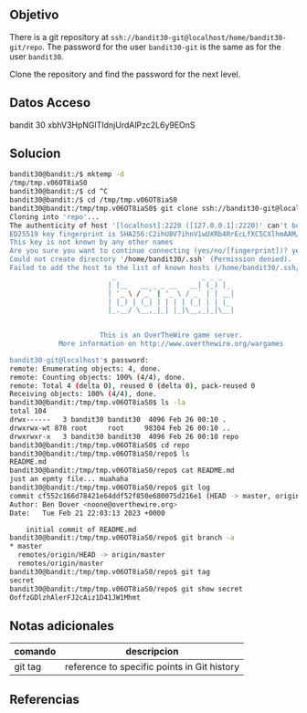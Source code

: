 
## Objetivo
There is a git repository at `ssh://bandit30-git@localhost/home/bandit30-git/repo`. The password for the user `bandit30-git` is the same as for the user `bandit30`.

Clone the repository and find the password for the next level.
## Datos Acceso
bandit 30
xbhV3HpNGlTIdnjUrdAlPzc2L6y9EOnS

## Solucion
```bash
bandit30@bandit:/$ mktemp -d
/tmp/tmp.v06OT8iaS0
bandit30@bandit:/$ cd ^C
bandit30@bandit:/$ cd /tmp/tmp.v06OT8iaS0
bandit30@bandit:/tmp/tmp.v06OT8iaS0$ git clone ssh://bandit30-git@localhost:2220/home/bandit30-git/repo
Cloning into 'repo'...
The authenticity of host '[localhost]:2220 ([127.0.0.1]:2220)' can't be established.
ED25519 key fingerprint is SHA256:C2ihUBV7ihnV1wUXRb4RrEcLfXC5CXlhmAAM/urerLY.
This key is not known by any other names
Are you sure you want to continue connecting (yes/no/[fingerprint])? yes
Could not create directory '/home/bandit30/.ssh' (Permission denied).
Failed to add the host to the list of known hosts (/home/bandit30/.ssh/known_hosts).
                         _                     _ _ _   
                        | |__   __ _ _ __   __| (_) |_ 
                        | '_ \ / _` | '_ \ / _` | | __|
                        | |_) | (_| | | | | (_| | | |_ 
                        |_.__/ \__,_|_| |_|\__,_|_|\__|
                                                       

                      This is an OverTheWire game server. 
            More information on http://www.overthewire.org/wargames

bandit30-git@localhost's password: 
remote: Enumerating objects: 4, done.
remote: Counting objects: 100% (4/4), done.
remote: Total 4 (delta 0), reused 0 (delta 0), pack-reused 0
Receiving objects: 100% (4/4), done.
bandit30@bandit:/tmp/tmp.v06OT8iaS0$ ls -la
total 104
drwx------   3 bandit30 bandit30  4096 Feb 26 00:10 .
drwxrwx-wt 878 root     root     98304 Feb 26 00:10 ..
drwxrwxr-x   3 bandit30 bandit30  4096 Feb 26 00:10 repo
bandit30@bandit:/tmp/tmp.v06OT8iaS0$ cd repo
bandit30@bandit:/tmp/tmp.v06OT8iaS0/repo$ ls
README.md
bandit30@bandit:/tmp/tmp.v06OT8iaS0/repo$ cat README.md 
just an epmty file... muahaha
bandit30@bandit:/tmp/tmp.v06OT8iaS0/repo$ git log
commit cf552c166d78421e64ddf52f850e680075d216e1 (HEAD -> master, origin/master, origin/HEAD)
Author: Ben Dover <noone@overthewire.org>
Date:   Tue Feb 21 22:03:13 2023 +0000

    initial commit of README.md
bandit30@bandit:/tmp/tmp.v06OT8iaS0/repo$ git branch -a
* master
  remotes/origin/HEAD -> origin/master
  remotes/origin/master
bandit30@bandit:/tmp/tmp.v06OT8iaS0/repo$ git tag
secret
bandit30@bandit:/tmp/tmp.v06OT8iaS0/repo$ git show secret
OoffzGDlzhAlerFJ2cAiz1D41JW1Mhmt


```
## Notas adicionales
| comando |  descripcion|
|---|----|
|git tag|reference to specific points in Git history|



## Referencias



